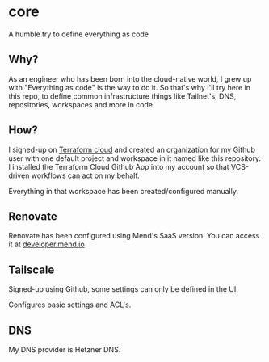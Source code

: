 # core

A humble try to define everything as code

## Why? 

As an engineer who has been born into the cloud-native world, I grew up with "Everything as code" is the way to do it. So that's why I'll try here in this repo, to define common infrastructure things like Tailnet's, DNS, repositories, workspaces and more in code.

## How?

I signed-up on [Terraform cloud](https://app.terraform.io/session) and created an organization for my Github user with one default project and workspace in it named like this repository. I installed the Terraform Cloud Github App into my account so that VCS-driven workflows can act on my behalf.

Everything in that workspace has been created/configured manually.

## Renovate

Renovate has been configured using Mend's SaaS version. You can access it at [developer.mend.io](https://developer.mend.io)

## Tailscale

Signed-up using Github, some settings can only be defined in the UI.

Configures basic settings and ACL's.

## DNS

My DNS provider is Hetzner DNS.